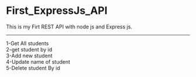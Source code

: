 # First_ExpressJs_API

This is my Firt REST API with node js and Express js.

---------------------------
1-Get All students <br/>
2-get student by id <br/>
3-Add new student <br/>
4-Update name of student <br/>
5-Delete student By id <br/>

